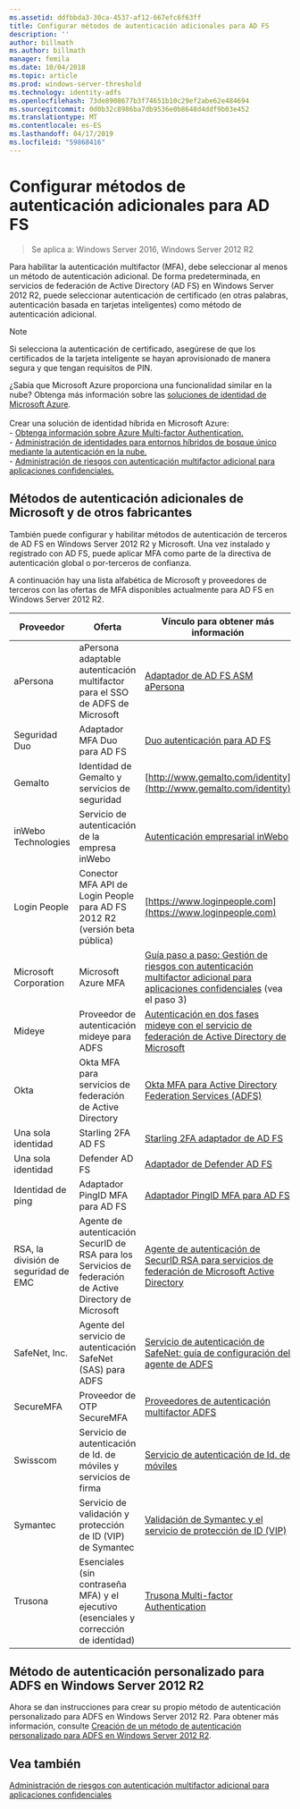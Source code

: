 ```yaml
---
ms.assetid: ddfbbda3-30ca-4537-af12-667efc6f63ff
title: Configurar métodos de autenticación adicionales para AD FS
description: ''
author: billmath
ms.author: billmath
manager: femila
ms.date: 10/04/2018
ms.topic: article
ms.prod: windows-server-threshold
ms.technology: identity-adfs
ms.openlocfilehash: 73de8908677b3f74651b10c29ef2abe62e484694
ms.sourcegitcommit: 0d0b32c8986ba7db9536e0b8648d4ddf9b03e452
ms.translationtype: MT
ms.contentlocale: es-ES
ms.lasthandoff: 04/17/2019
ms.locfileid: "59868416"
---
```

# <a name="configure-additional-authentication-methods-for-ad-fs"></a>Configurar métodos de autenticación adicionales para AD FS

>Se aplica a: Windows Server 2016, Windows Server 2012 R2

Para habilitar la autenticación multifactor (MFA), debe seleccionar al menos un método de autenticación adicional. De forma predeterminada, en servicios de federación de Active Directory (AD FS) en Windows Server 2012 R2, puede seleccionar autenticación de certificado (en otras palabras, autenticación basada en tarjetas inteligentes) como método de autenticación adicional.

> [!NOTE]
> Si selecciona la autenticación de certificado, asegúrese de que los certificados de la tarjeta inteligente se hayan aprovisionado de manera segura y que tengan requisitos de PIN.

¿Sabía que Microsoft Azure proporciona una funcionalidad similar en la nube? Obtenga más información sobre las [soluciones de identidad de Microsoft Azure](http://aka.ms/m2w274).<br /><br />Crear una solución de identidad híbrida en Microsoft Azure:<br /> - [Obtenga información sobre Azure Multi-factor Authentication.](http://aka.ms/ey6o9r)<br /> - [Administración de identidades para entornos híbridos de bosque único mediante la autenticación en la nube.](http://aka.ms/g1jat8)<br /> - [Administración de riesgos con autenticación multifactor adicional para aplicaciones confidenciales.](http://aka.ms/kt1bbm)

## <a name="microsoft-and-third-party-additional-authentication-methods"></a>Métodos de autenticación adicionales de Microsoft y de otros fabricantes
También puede configurar y habilitar métodos de autenticación de terceros de AD FS en Windows Server 2012 R2 y Microsoft. Una vez instalado y registrado con AD FS, puede aplicar MFA como parte de la directiva de autenticación global o por-terceros de confianza.

A continuación hay una lista alfabética de Microsoft y proveedores de terceros con las ofertas de MFA disponibles actualmente para AD FS en Windows Server 2012 R2.

|Proveedor|Oferta|Vínculo para obtener más información|
|-|-|-| 
|aPersona|aPersona adaptable autenticación multifactor para el SSO de ADFS de Microsoft|[Adaptador de AD FS ASM aPersona](https://www.apersona.com/adfs)|
|Seguridad Duo|Adaptador MFA Duo para AD FS|[Duo autenticación para AD FS](https://duo.com/docs/adfs)|
|Gemalto|Identidad de Gemalto y servicios de seguridad|[http://www.gemalto.com/identity](http://www.gemalto.com/identity)|
|inWebo Technologies|Servicio de autenticación de la empresa inWebo|[Autenticación empresarial inWebo](http://www.inwebo.com)|
|Login People|Conector MFA API de Login People para AD FS 2012 R2 (versión beta pública)|[https://www.loginpeople.com](https://www.loginpeople.com)|
|Microsoft Corporation|Microsoft Azure MFA|[Guía paso a paso: Gestión de riesgos con autenticación multifactor adicional para aplicaciones confidenciales](https://technet.microsoft.com/library/dn280946.aspx) (vea el paso 3)|
Mideye | Proveedor de autenticación mideye para ADFS | [Autenticación en dos fases mideye con el servicio de federación de Active Directory de Microsoft](https://www.mideye.com/support/administrators/documentation/integration/microsoft-adfs/)|
|Okta | Okta MFA para servicios de federación de Active Directory | [Okta MFA para Active Directory Federation Services (ADFS)](https://help.okta.com/en/prod/Content/Topics/integrations/adfs-okta-int.htm)|
|Una sola identidad| Starling 2FA AD FS|[Starling 2FA adaptador de AD FS](https://www.oneidentity.com/products/starling-two-factor-authentication/)|
|Una sola identidad| Defender AD FS|[Adaptador de Defender AD FS](https://www.oneidentity.com/products/defender/)|
|Identidad de ping|Adaptador PingID MFA para AD FS|[Adaptador PingID MFA para AD FS](https://documentation.pingidentity.com/pingid/pingidAdminGuide/index.shtml#pid_c_PingIDforADFSSSO.html)|
|RSA, la división de seguridad de EMC|Agente de autenticación SecurID de RSA para los Servicios de federación de Active Directory de Microsoft|[Agente de autenticación de SecurID RSA para servicios de federación de Microsoft Active Directory](http://www.emc.com/security/rsa-securid/rsa-authentication-agents/microsoft-ad-fs.htm)|
|SafeNet, Inc.|Agente del servicio de autenticación SafeNet (SAS) para ADFS|[Servicio de autenticación de SafeNet: guía de configuración del agente de ADFS](http://www.safenet-inc.com/resources/integration-guide/data-protection/Safenet_Authentication_Service/SafeNet_Authentication_Service__AD_FS_Agent_Configuration_Guide/?langtype=1033)|
|SecureMFA|Proveedor de OTP SecureMFA| [Proveedores de autenticación multifactor ADFS](https://www.securemfa.com/)|
|Swisscom|Servicio de autenticación de Id. de móviles y servicios de firma|[Servicio de autenticación de Id. de móviles](http://swisscom.ch/mid)|
|Symantec|Servicio de validación y protección de ID (VIP) de Symantec|[Validación de Symantec y el servicio de protección de ID (VIP)](http://www.symantec.com/vip-authentication-service)|
|Trusona|Esenciales (sin contraseña MFA) y el ejecutivo (esenciales y corrección de identidad)| [Trusona Multi-factor Authentication](https://www.trusona.com/solution-overview/)|


## <a name="custom-authentication-method-for-ad-fs-in-windows-server-2012-r2"></a>Método de autenticación personalizado para ADFS en Windows Server 2012 R2
Ahora se dan instrucciones para crear su propio método de autenticación personalizado para ADFS en Windows Server 2012 R2. Para obtener más información, consulte [Creación de un método de autenticación personalizado para ADFS en Windows Server 2012 R2](https://go.microsoft.com/fwlink/?LinkID=511980).

## <a name="see-also"></a>Vea también
[Administración de riesgos con autenticación multifactor adicional para aplicaciones confidenciales](Manage-Risk-with-Additional-Multi-Factor-Authentication-for-Sensitive-Applications.md)


